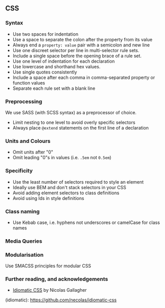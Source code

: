 ## CSS

### Syntax

- Use two spaces for indentation
- Use a space to separate the colon after the property from its value
- Always end a `property: value` pair with a semicolon and new line
- Use one discreet selector per line in multi-selector rule sets.
- Include a single space before the opening brace of a rule set.
- Use one level of indentation for each declaration
- Use lowercase and shorthand hex values.
- Use single quotes consistently
- Include a space after each comma in comma-separated property or function values
- Separate each rule set with a blank line

### Preprocessing

We use SASS (with SCSS syntax) as a preprocessor of choice. 

- Limit nesting to one level to avoid overly specific selectors
- Always place `@extend` statements on the first line of a declaration

### Units and Colours

- Omit units after "0"
- Omit leading "0"s in values (i.e. `.5em` not `0.5em`)


### Specificity

- Use the least number of selectors required to style an element
- Ideally use BEM and don't stack selectors in your CSS
- Avoid adding element selectors to class definitions
- Avoid using Ids in style definitions

### Class naming 

- Use Kebab case, i.e. hyphens not underscores or camelCase for class names

### Media Queries



### Modularisation

Use SMACSS principles for modular CSS

### Further reading, and acknowledgements

- [Idiomatic CSS](idiomatic) by Nicolas Gallagher

(idiomatic): https://github.com/necolas/idiomatic-css